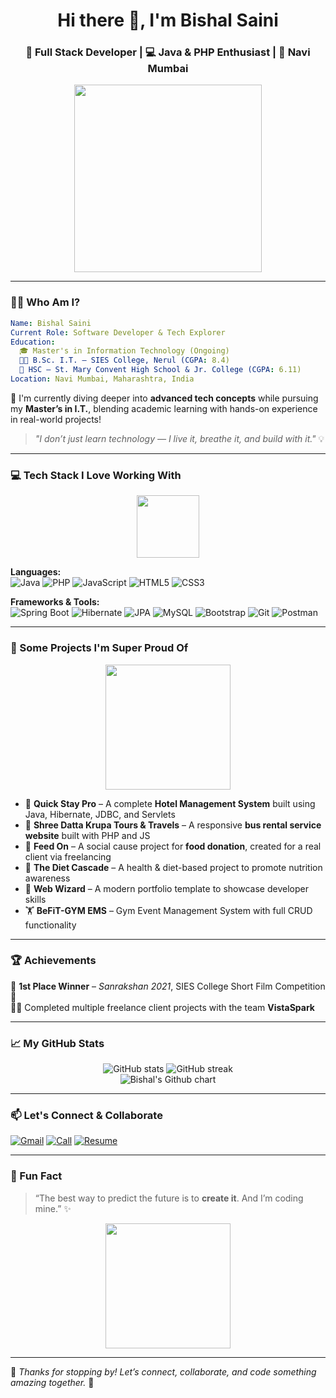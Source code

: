 <h1 align="center">Hi there 👋, I'm Bishal Saini</h1>
<h3 align="center">🚀 Full Stack Developer | 💻 Java & PHP Enthusiast | 📍 Navi Mumbai</h3>

<p align="center">
  <img src="https://media.giphy.com/media/qgQUggAC3Pfv687qPC/giphy.gif" width="300" />
</p>

---

### 🧑‍🎓 Who Am I?

```yaml
Name: Bishal Saini
Current Role: Software Developer & Tech Explorer
Education:
  🎓 Master's in Information Technology (Ongoing)
  🧑‍🎓 B.Sc. I.T. – SIES College, Nerul (CGPA: 8.4)
  📘 HSC – St. Mary Convent High School & Jr. College (CGPA: 6.11)
Location: Navi Mumbai, Maharashtra, India
```

🧠 I'm currently diving deeper into **advanced tech concepts** while pursuing my **Master’s in I.T.**, blending academic learning with hands-on experience in real-world projects!

> _"I don’t just learn technology — I live it, breathe it, and build with it."_ 💡

---

### 💻 Tech Stack I Love Working With

<p align="center">
  <img src="https://media.giphy.com/media/9J7f3zR43nbo6vGTWf/giphy.gif" width="100" />
</p>

**Languages:**  
![Java](https://img.shields.io/badge/Java-red?style=for-the-badge&logo=openjdk&logoColor=white)
![PHP](https://img.shields.io/badge/PHP-777BB4?style=for-the-badge&logo=php&logoColor=white)
![JavaScript](https://img.shields.io/badge/JavaScript-yellow?style=for-the-badge&logo=javascript&logoColor=black)
![HTML5](https://img.shields.io/badge/HTML5-orange?style=for-the-badge&logo=html5&logoColor=white)
![CSS3](https://img.shields.io/badge/CSS3-blue?style=for-the-badge&logo=css3&logoColor=white)

**Frameworks & Tools:**  
![Spring Boot](https://img.shields.io/badge/Spring_Boot-6DB33F?style=for-the-badge&logo=spring-boot&logoColor=white)
![Hibernate](https://img.shields.io/badge/Hibernate-59666C?style=for-the-badge&logo=hibernate&logoColor=white)
![JPA](https://img.shields.io/badge/JPA-007396?style=for-the-badge)
![MySQL](https://img.shields.io/badge/MySQL-005C84?style=for-the-badge&logo=mysql&logoColor=white)
![Bootstrap](https://img.shields.io/badge/Bootstrap-purple?style=for-the-badge&logo=bootstrap&logoColor=white)
![Git](https://img.shields.io/badge/Git-F05032?style=for-the-badge&logo=git&logoColor=white)
![Postman](https://img.shields.io/badge/Postman-FF6C37?style=for-the-badge&logo=postman&logoColor=white)


---

### 🚀 Some Projects I'm Super Proud Of

<p align="center">
  <img src="https://media.giphy.com/media/iIqmM5tTjmpOB9mpbn/giphy.gif" width="200"/>
</p>

- 🏨 **Quick Stay Pro** – A complete **Hotel Management System** built using Java, Hibernate, JDBC, and Servlets  
- 🚌 **Shree Datta Krupa Tours & Travels** – A responsive **bus rental service website** built with PHP and JS  
- 🍛 **Feed On** – A social cause project for **food donation**, created for a real client via freelancing  
- 🥗 **The Diet Cascade** – A health & diet-based project to promote nutrition awareness  
- 🧙 **Web Wizard** – A modern portfolio template to showcase developer skills  
- 🏋️ **BeFiT-GYM EMS** – Gym Event Management System with full CRUD functionality  

---

### 🏆 Achievements

🏅 **1st Place Winner** – *Sanrakshan 2021*, SIES College Short Film Competition 🎥  
🧑‍💼 Completed multiple freelance client projects with the team **VistaSpark**

---

### 📈 My GitHub Stats

<p align="center">
  <img src="https://github-readme-stats.vercel.app/api?username=BishalSaini&show_icons=true&theme=tokyonight" alt="GitHub stats"/>
  <img src="https://github-readme-streak-stats.herokuapp.com/?user=BishalSaini&theme=tokyonight" alt="GitHub streak"/>
  <br/>
  <img src="https://ghchart.rshah.org/BishalSaini" alt="Bishal's Github chart" />
</p>

---

### 📫 Let's Connect & Collaborate

[![Gmail](https://img.shields.io/badge/Gmail-D14836?style=for-the-badge&logo=gmail&logoColor=white)](mailto:vishal32saini@gmail.com)
[![Call](https://img.shields.io/badge/Call-8655030996-blue?style=for-the-badge)](tel:+918655030996)
[![Resume](https://img.shields.io/badge/Resume-View-blueviolet?style=for-the-badge)](https://drive.google.com/file/d/1ABOpTJjtOgobMhCPOcXE2gu3kL-nPLKF/view?usp=sharing)

---

### 🎯 Fun Fact

> “The best way to predict the future is to **create it**. And I’m coding mine.” ✨

<p align="center">
  <img src="https://media.giphy.com/media/f3iwJFOVOwuy7K6FFw/giphy.gif" width="200"/>
</p>

---

💬 _Thanks for stopping by! Let’s connect, collaborate, and code something amazing together._ 🚀
